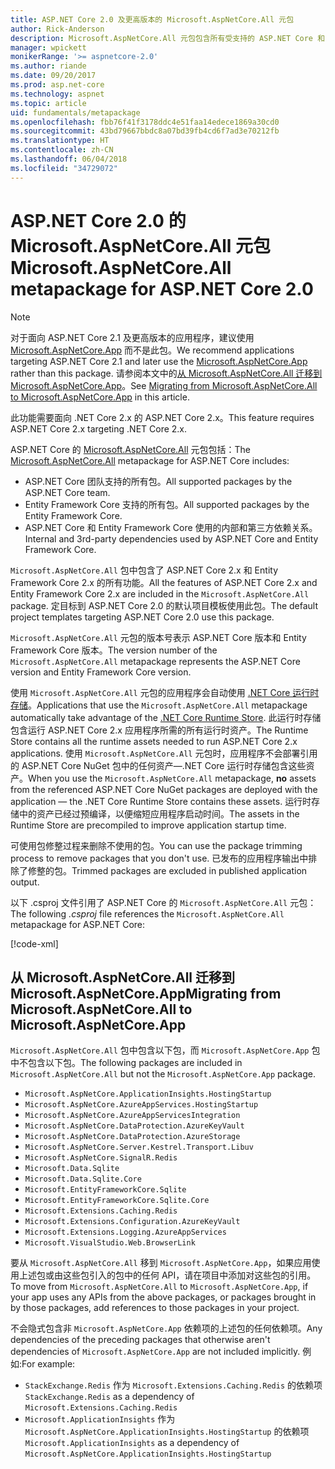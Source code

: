 ```yaml
---
title: ASP.NET Core 2.0 及更高版本的 Microsoft.AspNetCore.All 元包
author: Rick-Anderson
description: Microsoft.AspNetCore.All 元包包含所有受支持的 ASP.NET Core 和 Entity Framework Core 包及其依赖关系。
manager: wpickett
monikerRange: '>= aspnetcore-2.0'
ms.author: riande
ms.date: 09/20/2017
ms.prod: asp.net-core
ms.technology: aspnet
ms.topic: article
uid: fundamentals/metapackage
ms.openlocfilehash: fbb76f41f3178ddc4e51faa14edece1869a30cd0
ms.sourcegitcommit: 43bd79667bbdc8a07bd39fb4cd6f7ad3e70212fb
ms.translationtype: HT
ms.contentlocale: zh-CN
ms.lasthandoff: 06/04/2018
ms.locfileid: "34729072"
---
```

# <a name="microsoftaspnetcoreall-metapackage-for-aspnet-core-20"></a><span data-ttu-id="a7595-103">ASP.NET Core 2.0 的 Microsoft.AspNetCore.All 元包</span><span class="sxs-lookup"><span data-stu-id="a7595-103">Microsoft.AspNetCore.All metapackage for ASP.NET Core 2.0</span></span>

> [!NOTE]
> <span data-ttu-id="a7595-104">对于面向 ASP.NET Core 2.1 及更高版本的应用程序，建议使用 [Microsoft.AspNetCore.App](xref:fundamentals/metapackage-app) 而不是此包。</span><span class="sxs-lookup"><span data-stu-id="a7595-104">We recommend applications targeting ASP.NET Core 2.1 and later use the [Microsoft.AspNetCore.App](xref:fundamentals/metapackage-app) rather than this package.</span></span> <span data-ttu-id="a7595-105">请参阅本文中的[从 Microsoft.AspNetCore.All 迁移到 Microsoft.AspNetCore.App](#migrate)。</span><span class="sxs-lookup"><span data-stu-id="a7595-105">See [Migrating from Microsoft.AspNetCore.All to Microsoft.AspNetCore.App](#migrate) in this article.</span></span>

<span data-ttu-id="a7595-106">此功能需要面向 .NET Core 2.x 的 ASP.NET Core 2.x。</span><span class="sxs-lookup"><span data-stu-id="a7595-106">This feature requires ASP.NET Core 2.x targeting .NET Core 2.x.</span></span>

<span data-ttu-id="a7595-107">ASP.NET Core 的 [Microsoft.AspNetCore.All](https://www.nuget.org/packages/Microsoft.AspNetCore.All) 元包包括：</span><span class="sxs-lookup"><span data-stu-id="a7595-107">The [Microsoft.AspNetCore.All](https://www.nuget.org/packages/Microsoft.AspNetCore.All) metapackage for ASP.NET Core includes:</span></span>

* <span data-ttu-id="a7595-108">ASP.NET Core 团队支持的所有包。</span><span class="sxs-lookup"><span data-stu-id="a7595-108">All supported packages by the ASP.NET Core team.</span></span>
* <span data-ttu-id="a7595-109">Entity Framework Core 支持的所有包。</span><span class="sxs-lookup"><span data-stu-id="a7595-109">All supported packages by the Entity Framework Core.</span></span> 
* <span data-ttu-id="a7595-110">ASP.NET Core 和 Entity Framework Core 使用的内部和第三方依赖关系。</span><span class="sxs-lookup"><span data-stu-id="a7595-110">Internal and 3rd-party dependencies used by ASP.NET Core and Entity Framework Core.</span></span> 

<span data-ttu-id="a7595-111">`Microsoft.AspNetCore.All` 包中包含了 ASP.NET Core 2.x 和 Entity Framework Core 2.x 的所有功能。</span><span class="sxs-lookup"><span data-stu-id="a7595-111">All the features of ASP.NET Core 2.x and Entity Framework Core 2.x are included in the `Microsoft.AspNetCore.All` package.</span></span> <span data-ttu-id="a7595-112">定目标到 ASP.NET Core 2.0 的默认项目模板使用此包。</span><span class="sxs-lookup"><span data-stu-id="a7595-112">The default project templates targeting ASP.NET Core 2.0 use this package.</span></span>

<span data-ttu-id="a7595-113">`Microsoft.AspNetCore.All` 元包的版本号表示 ASP.NET Core 版本和 Entity Framework Core 版本。</span><span class="sxs-lookup"><span data-stu-id="a7595-113">The version number of the `Microsoft.AspNetCore.All` metapackage represents the ASP.NET Core version and Entity Framework Core version.</span></span>

<span data-ttu-id="a7595-114">使用 `Microsoft.AspNetCore.All` 元包的应用程序会自动使用 [.NET Core 运行时存储](https://docs.microsoft.com/dotnet/core/deploying/runtime-store)。</span><span class="sxs-lookup"><span data-stu-id="a7595-114">Applications that use the `Microsoft.AspNetCore.All` metapackage automatically take advantage of the [.NET Core Runtime Store](https://docs.microsoft.com/dotnet/core/deploying/runtime-store).</span></span> <span data-ttu-id="a7595-115">此运行时存储包含运行 ASP.NET Core 2.x 应用程序所需的所有运行时资产。</span><span class="sxs-lookup"><span data-stu-id="a7595-115">The Runtime Store contains all the runtime assets needed to run ASP.NET Core 2.x applications.</span></span> <span data-ttu-id="a7595-116">使用 `Microsoft.AspNetCore.All` 元包时，应用程序不会部署引用的 ASP.NET Core NuGet 包中的任何资产&mdash;.NET Core 运行时存储包含这些资产。</span><span class="sxs-lookup"><span data-stu-id="a7595-116">When you use the `Microsoft.AspNetCore.All` metapackage, **no** assets from the referenced ASP.NET Core NuGet packages are deployed with the application &mdash; the .NET Core Runtime Store contains these assets.</span></span> <span data-ttu-id="a7595-117">运行时存储中的资产已经过预编译，以便缩短应用程序启动时间。</span><span class="sxs-lookup"><span data-stu-id="a7595-117">The assets in the Runtime Store are precompiled to improve application startup time.</span></span>

<span data-ttu-id="a7595-118">可使用包修整过程来删除不使用的包。</span><span class="sxs-lookup"><span data-stu-id="a7595-118">You can use the package trimming process to remove packages that you don't use.</span></span> <span data-ttu-id="a7595-119">已发布的应用程序输出中排除了修整的包。</span><span class="sxs-lookup"><span data-stu-id="a7595-119">Trimmed packages are excluded in published application output.</span></span>

<span data-ttu-id="a7595-120">以下 .csproj 文件引用了 ASP.NET Core 的 `Microsoft.AspNetCore.All` 元包：</span><span class="sxs-lookup"><span data-stu-id="a7595-120">The following *.csproj* file references the `Microsoft.AspNetCore.All` metapackage for ASP.NET Core:</span></span>

[!code-xml[](metapackage/samples/Metapackage.All.Example.csproj?highlight=6)]

<a name="migrate"></a>
## <a name="migrating-from-microsoftaspnetcoreall-to-microsoftaspnetcoreapp"></a><span data-ttu-id="a7595-121">从 Microsoft.AspNetCore.All 迁移到 Microsoft.AspNetCore.App</span><span class="sxs-lookup"><span data-stu-id="a7595-121">Migrating from Microsoft.AspNetCore.All to Microsoft.AspNetCore.App</span></span>

<span data-ttu-id="a7595-122">`Microsoft.AspNetCore.All` 包中包含以下包，而 `Microsoft.AspNetCore.App` 包中不包含以下包。</span><span class="sxs-lookup"><span data-stu-id="a7595-122">The following packages are included in `Microsoft.AspNetCore.All` but not the `Microsoft.AspNetCore.App` package.</span></span> 

* `Microsoft.AspNetCore.ApplicationInsights.HostingStartup`
* `Microsoft.AspNetCore.AzureAppServices.HostingStartup`
* `Microsoft.AspNetCore.AzureAppServicesIntegration`
* `Microsoft.AspNetCore.DataProtection.AzureKeyVault`
* `Microsoft.AspNetCore.DataProtection.AzureStorage`
* `Microsoft.AspNetCore.Server.Kestrel.Transport.Libuv`
* `Microsoft.AspNetCore.SignalR.Redis`
* `Microsoft.Data.Sqlite`
* `Microsoft.Data.Sqlite.Core`
* `Microsoft.EntityFrameworkCore.Sqlite`
* `Microsoft.EntityFrameworkCore.Sqlite.Core`
* `Microsoft.Extensions.Caching.Redis`
* `Microsoft.Extensions.Configuration.AzureKeyVault`
* `Microsoft.Extensions.Logging.AzureAppServices`
* `Microsoft.VisualStudio.Web.BrowserLink`

<span data-ttu-id="a7595-123">要从 `Microsoft.AspNetCore.All` 移到 `Microsoft.AspNetCore.App`，如果应用使用上述包或由这些包引入的包中的任何 API，请在项目中添加对这些包的引用。</span><span class="sxs-lookup"><span data-stu-id="a7595-123">To move from `Microsoft.AspNetCore.All` to `Microsoft.AspNetCore.App`, if your app uses any APIs from the above packages, or packages brought in by those packages, add references to those packages in your project.</span></span>

<span data-ttu-id="a7595-124">不会隐式包含非 `Microsoft.AspNetCore.App` 依赖项的上述包的任何依赖项。</span><span class="sxs-lookup"><span data-stu-id="a7595-124">Any dependencies of the preceding packages that otherwise aren't dependencies of `Microsoft.AspNetCore.App` are not included implicitly.</span></span> <span data-ttu-id="a7595-125">例如:</span><span class="sxs-lookup"><span data-stu-id="a7595-125">For example:</span></span>

* <span data-ttu-id="a7595-126">`StackExchange.Redis` 作为 `Microsoft.Extensions.Caching.Redis` 的依赖项</span><span class="sxs-lookup"><span data-stu-id="a7595-126">`StackExchange.Redis` as a dependency of `Microsoft.Extensions.Caching.Redis`</span></span>
* <span data-ttu-id="a7595-127">`Microsoft.ApplicationInsights` 作为 `Microsoft.AspNetCore.ApplicationInsights.HostingStartup` 的依赖项</span><span class="sxs-lookup"><span data-stu-id="a7595-127">`Microsoft.ApplicationInsights` as a dependency of `Microsoft.AspNetCore.ApplicationInsights.HostingStartup`</span></span>
